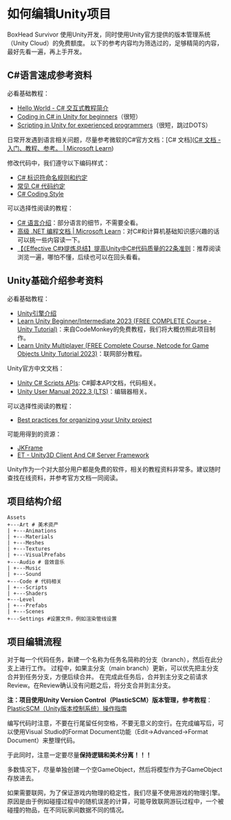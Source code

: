 # 如何编辑Unity项目

BoxHead Survivor 使用Unity开发，同时使用Unity官方提供的版本管理系统（Unity Cloud）的免费额度。
以下的参考内容均为筛选过的，足够精简的内容，最好先看一遍，再上手开发。

## C#语言速成参考资料

必看基础教程：

- [Hello World - C# 交互式教程简介](https://learn.microsoft.com/zh-cn/dotnet/csharp/tour-of-csharp/tutorials/hello-world)
- [Coding in C# in Unity for beginners](https://unity.com/how-to/learning-c-sharp-unity-beginners)（很短）
- [Scripting in Unity for experienced programmers](https://unity.com/how-to/programming-unity)（很短，跳过DOTS）

日常开发遇到语言相关问题，尽量参考微软的C#官方文档：[C# 文档]([C# 文档 - 入门、教程、参考。 | Microsoft Learn](https://learn.microsoft.com/zh-cn/dotnet/csharp/))

修改代码中，我们遵守以下编码样式：

- [C# 标识符命名规则和约定](https://learn.microsoft.com/zh-cn/dotnet/csharp/fundamentals/coding-style/identifier-names)
- [常见 C# 代码约定](https://learn.microsoft.com/zh-cn/dotnet/csharp/fundamentals/coding-style/coding-conventions)
- [C# Coding Style](https://github.com/dotnet/runtime/blob/main/docs/coding-guidelines/coding-style.md)

可以选择性阅读的教程：

- [C# 语言介绍](https://learn.microsoft.com/zh-cn/dotnet/csharp/tour-of-csharp/)：部分语言的细节，不需要全看。
- [高级 .NET 编程文档 | Microsoft Learn](https://learn.microsoft.com/zh-cn/dotnet/navigate/advanced-programming/)：对C#和计算机基础知识感兴趣的话可以挑一些内容读一下。
- [【《Effective C#》提炼总结】提高Unity中C#代码质量的22条准则](https://zhuanlan.zhihu.com/p/24553860)：推荐阅读浏览一遍，哪怕不懂，后续也可以在回头看看。

## Unity基础介绍参考资料

必看基础教程：

- [Unity引擎介绍](https://blog.nowcoder.net/n/f129b62b15c948ba8f910ba4c0e141c0)
- [Learn Unity Beginner/Intermediate 2023 (FREE COMPLETE Course - Unity Tutorial)](https://www.youtube.com/watch?v=AmGSEH7QcDg)：来自CodeMonkey的免费教程，我们将大概仿照此项目制作。
- [Learn Unity Multiplayer (FREE Complete Course, Netcode for Game Objects Unity Tutorial 2023)](https://www.youtube.com/watch?v=7glCsF9fv3s)：联网部分教程。

Unity官方中文文档：

- [Unity C# Scripts APIs](https://docs.unity.cn/cn/2022.3/ScriptReference/index.html): C#脚本API文档，代码相关。
- [Unity User Manual 2022.3 (LTS)](https://docs.unity.cn/cn/2022.3/Manual/UnityManual.html)：编辑器相关。

可以选择性阅读的教程：

- [Best practices for organizing your Unity project](https://unity.com/how-to/organizing-your-project)

可能用得到的资源：

- [JKFrame](https://github.com/Joker-YF/JKFrame)
- [ET - Unity3D Client And C# Server Framework](https://github.com/egametang/ET)

Unity作为一个对大部分用户都是免费的软件，相关的教程资料非常多。建议随时查找在线资料，并参考官方文档一同阅读。

## 项目结构介绍

```
Assets
+---Art # 美术资产
| +---Animations
| +---Materials
| +---Meshes
| +---Textures
| +---VisualPrefabs
+---Audio # 音效音乐
| +---Music
| +---Sound
+---Code # 代码相关
| +---Scripts
| +---Shaders
+---Level
| +---Prefabs
| +---Scenes
+---Settings #设置文件，例如渲染管线设置
```

## 项目编辑流程

对于每一个代码任务，新建一个名称为任务名简称的分支（branch），然后在此分支上进行工作。
过程中，如果主分支（main branch）更新，可以优先把主分支合并到任务分支，方便后续合并。
在完成此任务后，合并到主分支之前请求Review。在Review确认没有问题之后，将分支合并到主分支。

**注：项目使用Unity Version Control（PlasticSCM）版本管理，参考教程**：[PlasticSCM（Unity版本控制系统）操作指南](https://zhuanlan.zhihu.com/p/661561386)

编写代码时注意，不要在行尾留任何空格，不要无意义的空行。在完成编写后，可以使用Visual Studio的Format Document功能（Edit->Advanced->Format Document）来整理代码。

于此同时，注意一定要尽量**保持逻辑和美术分离！！！**

多数情况下，尽量单独创建一个空GameObject，然后将模型作为子GameObject存放进去。

如果需要联网，为了保证游戏内物理的稳定性，我们尽量不使用游戏的物理引擎。原因是由于例如碰撞过程中的随机误差的计算，可能导致联网游玩过程中，一个被碰撞的物品，在不同玩家间数据不同的情况。

